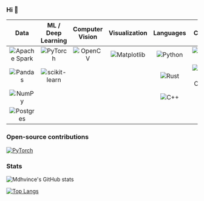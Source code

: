 ### Hi 👋


| **Data** | **ML / Deep Learning** | **Computer Vision** | **Visualization** | **Languages** | **Cloud** | **Other** |
|:--------:|:----------------------:|:-------------------:|:-----------------:|:-------------:|:---------:|:---------:|
| ![Apache Spark](https://img.shields.io/badge/Apache%20Spark-FDEE21?style=flat-square&logo=apachespark&logoColor=black) | ![PyTorch](https://img.shields.io/badge/PyTorch-%23EE4C2C.svg?style=flat-square&logo=PyTorch&logoColor=white) | ![OpenCV](https://img.shields.io/badge/opencv-%23white.svg?style=flat-square&logo=opencv&logoColor=white) | ![Matplotlib](https://img.shields.io/badge/Matplotlib-%23ffffff.svg?style=flat-square&logo=Matplotlib&logoColor=black) | ![Python](https://img.shields.io/badge/python-3670A0?style=flat-square&logo=python&logoColor=ffdd54) | ![Azure](https://img.shields.io/badge/azure-%230072C6.svg?style=flat-square&logo=microsoftazure&logoColor=white) | ![CMake](https://img.shields.io/badge/CMake-%23008FBA.svg?style=flat-square&logo=cmake&logoColor=white) |
| ![Pandas](https://img.shields.io/badge/pandas-%23150458.svg?style=flat-square&logo=pandas&logoColor=white) | ![scikit-learn](https://img.shields.io/badge/scikit--learn-%23F7931E.svg?style=flat-square&logo=scikit-learn&logoColor=white) | | | ![Rust](https://img.shields.io/badge/rust-%23000000.svg?style=flat-square&logo=rust&logoColor=white) | ![Google Cloud](https://img.shields.io/badge/GoogleCloud-%234285F4.svg?style=flat-square&logo=google-cloud&logoColor=white) | ![Docker](https://img.shields.io/badge/docker-%230db7ed.svg?style=flat-square&logo=docker&logoColor=white) |
| ![NumPy](https://img.shields.io/badge/numpy-%23013243.svg?style=flat-square&logo=numpy&logoColor=white) | | | | ![C++](https://img.shields.io/badge/c++-%2300599C.svg?style=flat-square&logo=c%2B%2B&logoColor=white) | | |
| ![Postgres](https://img.shields.io/badge/postgres-%23316192.svg?style=for-the-badge&logo=postgresql&logoColor=white) | | | | | | |



### Open-source contributions  

[![PyTorch](https://img.shields.io/badge/PyTorch-%23EE4C2C.svg?style=for-the-badge&logo=PyTorch&logoColor=white)](https://github.com/pytorch/tutorials/pull/2110)



  
### Stats
![Mdhvince's GitHub stats](https://github-readme-stats.vercel.app/api?username=Mdhvince&show_icons=true&theme=transparent&count_private=true&include_all_commits=false)

[![Top Langs](https://github-readme-stats.vercel.app/api/top-langs/?username=Mdhvince&layout=compact&theme=transparent&hide=jupyter%20notebook)](https://github.com/Mdhvince)





<!-- <span> 
    <img src="https://cdn.jsdelivr.net/gh/devicons/devicon/icons/python/python-original-wordmark.svg" height=70, width=70/>
    <img src="https://cdn.jsdelivr.net/gh/devicons/devicon/icons/pytorch/pytorch-plain-wordmark.svg" height=70, width=70/>
    <img src="https://cdn.jsdelivr.net/gh/devicons/devicon/icons/jupyter/jupyter-original-wordmark.svg" height=70, width=70/>
    <img src="https://cdn.jsdelivr.net/gh/devicons/devicon/icons/opencv/opencv-original-wordmark.svg" height=70, width=70/>
    <img src="https://cdn.jsdelivr.net/gh/devicons/devicon/icons/pandas/pandas-original-wordmark.svg" height=70, width=70/>
    <img src="https://cdn.jsdelivr.net/gh/devicons/devicon/icons/numpy/numpy-original-wordmark.svg" height=70, width=70/>
    <img src="https://cdn.jsdelivr.net/gh/devicons/devicon/icons/cplusplus/cplusplus-original.svg" height=70, width=70/>
    <img src="https://cdn.jsdelivr.net/gh/devicons/devicon/icons/rust/rust-plain.svg" height=70, width=70/>
    <img src="https://cdn.jsdelivr.net/gh/devicons/devicon/icons/latex/latex-original.svg" height=70, width=70/>
          
<span/> -->
